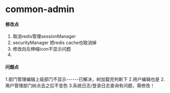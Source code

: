# common-admin

#### 修改点
1. 取消redis管理sessionManager
2. securityManager 把redis cache也取消掉
3. 修改向左伸缩icon不显示问题
4. 



#### 问题点

1.部门管理编辑上级部门不显示------已解决，树加载完判断下
2.用户编辑也是
2.用户管理部门树点击之后不变色
3.系统日志/登录日志查询有问题，需修改！